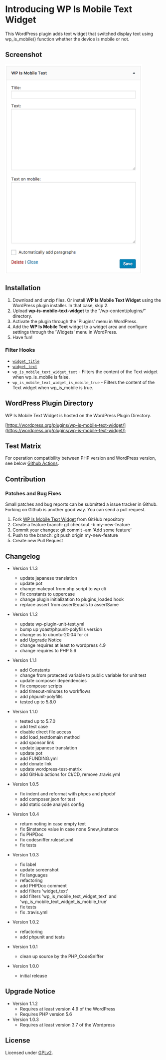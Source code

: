 # Introducing WP Is Mobile Text Widget

This WordPress plugin adds text widget that switched display text using wp_is_mobile() function whether the device is mobile or not.

## Screenshot

<img src="screenshot-1.png">

## Installation

1. Download and unzip files. Or install **WP Is Mobile Text Widget** using the WordPress plugin installer. In that case, skip 2.
2. Upload **wp-is-mobile-text-widget** to the "/wp-content/plugins/" directory.
3. Activate the plugin through the 'Plugins' menu in WordPress.
4. Add the **WP Is Mobile Text** widget to a widget area and configure settings through the 'Widgets' menu in WordPress.
5. Have fun!

### Filter Hooks

* [`widget_title`](https://developer.wordpress.org/reference/hooks/widget_title/)
* [`widget_text`](https://developer.wordpress.org/reference/hooks/widget_text/)
* `wp_is_mobile_text_widget_text` - Filters the content of the Text widget when wp_is_mobile is false.
* `wp_is_mobile_text_widget_is_mobile_true` - Filters the content of the Text widget when wp_is_mobile is true.

## WordPress Plugin Directory

WP Is Mobile Text Widget is hosted on the WordPress Plugin Directory.

[https://wordpress.org/plugins/wp-is-mobile-text-widget/](https://wordpress.org/plugins/wp-is-mobile-text-widget/)

## Test Matrix

For operation compatibility between PHP version and WordPress version, see below [Github Actions](https://github.com/thingsym/wp-is-mobile-text-widget/actions).

## Contribution

### Patches and Bug Fixes

Small patches and bug reports can be submitted a issue tracker in Github. Forking on Github is another good way. You can send a pull request.

1. Fork [WP Is Mobile Text Widget](https://github.com/thingsym/wp-is-mobile-text-widget) from GitHub repository
2. Create a feature branch: git checkout -b my-new-feature
3. Commit your changes: git commit -am 'Add some feature'
4. Push to the branch: git push origin my-new-feature
5. Create new Pull Request

## Changelog

* Version 1.1.3
	* update japanese translation
	* update pot
	* change makepot from php script to wp cli
	* fix constants to uppercase
	* change plugin initialization to plugins_loaded hook
	* replace assert from assertEquals to assertSame

* Version 1.1.2
	* update wp-plugin-unit-test.yml
	* bump up yoast/phpunit-polyfills version
	* change os to ubuntu-20.04 for ci
	* add Upgrade Notice
	* change requires at least to wordpress 4.9
	* change requires to PHP 5.6
* Version 1.1.1
	* add Constants
	* change from protected variable to public variable for unit test
	* update composer dependencies
	* fix composer scripts
	* add timeout-minutes to workflows
	* add phpunit-polyfills
	* tested up to 5.8.0
* Version 1.1.0
	* tested up to 5.7.0
	* add test case
	* disable direct file access
	* add load_textdomain method
	* add sponsor link
	* update japanese translation
	* update pot
	* add FUNDING.yml
	* add donate link
	* update wordpress-test-matrix
	* add GitHub actions for CI/CD, remove .travis.yml
* Version 1.0.5
	* fix indent and reformat with phpcs and phpcbf
	* add composer.json for test
	* add static code analysis config
* Version 1.0.4
	* return noting in case empty text
	* fix $instance value in case none $new_instance
	* fix PHPDoc
	* fix codesniffer.ruleset.xml
	* fix tests
* Version 1.0.3
	* fix label
	* update screenshot
	* fix languages
	* refactoring
	* add PHPDoc comment
	* add filters 'widget_text'
	* add filters 'wp_is_mobile_text_widget_text' and 'wp_is_mobile_text_widget_is_mobile_true'
	* fix tests
	* fix .travis.yml
* Version 1.0.2
	* refactoring
	* add phpunit and tests
* Version 1.0.1
	* clean up source by the PHP_CodeSniffer
* Version 1.0.0
	* initial release

## Upgrade Notice

* Version 1.1.2
	* Requires at least version 4.9 of the WordPress
	* Requires PHP version 5.6
* Version 1.0.3
	* Requires at least version 3.7 of the Wordpress

## License

Licensed under [GPLv2](https://www.gnu.org/licenses/gpl-2.0.html).
